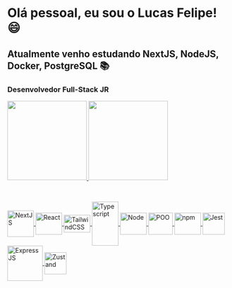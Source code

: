 # Olá pessoal, eu sou o Lucas Felipe! 😄

## Atualmente venho estudando NextJS, NodeJS, Docker, PostgreSQL 📚
### Desenvolvedor Full-Stack JR


<div>
<a href="https://github.com/lucasfelipedonascimento" />
  <img height="180em" src="https://github-readme-stats.vercel.app/api?username=lucasfelipedonascimento&show_icons=dark&theme=merko&include_all_commits=true&count_private=true"/>
  <img height="180em" src="https://github-readme-stats.vercel.app/api/top-langs/?username=lucasfelipedonascimento&layout=compact&langs_count=7&theme=merko"/>
</div>

##

<div style="display: inline_block"><br>
  <img align="center" alt="NextJS" height="60" width="60" src="https://img.icons8.com/fluent-systems-filled/512/FFFFFF/nextjs.png" />
  <img align="center" alt="React" height="50" width="60" src="https://cdn.jsdelivr.net/gh/devicons/devicon/icons/react/react-original-wordmark.svg" />
  <img align="center" alt="TailwindCSS" height="40" width="60" src="https://upload.wikimedia.org/wikipedia/commons/thumb/d/d5/Tailwind_CSS_Logo.svg/2560px-Tailwind_CSS_Logo.svg.png" />
  <img align="center" alt="Typescript" height="100" width="60" src="https://www.svgrepo.com/show/374144/typescript.svg" />
  <img align="center" alt="Node" height="50" width="60" src="https://cdn.jsdelivr.net/gh/devicons/devicon/icons/nodejs/nodejs-original.svg" />
  <img align="center" alt="POO" height="50" width="55" src="https://phoenixnap.com/glossary/wp-content/uploads/2022/12/object-oriented-programming-explained.jpg" />
  <img align="center" alt="npm" height="50" width="60" src="https://cdn.jsdelivr.net/gh/devicons/devicon/icons/npm/npm-original-wordmark.svg" />
  <img align="center" alt="Jest" height="50" width="50" src="https://encrypted-tbn0.gstatic.com/images?q=tbn:ANd9GcSEZWil3CMPi_oxEgTaf16tBnG9ZobYXWk06w&s" />
  <img align="center" alt="ExpressJS" height="80" width="80" src="https://cdn.prod.website-files.com/609bc2fa29b6d5b7f44a2785/647743f51bc76753239a8bc6_expressjs-logo.webp" />
  <img align="center" alt="Zustand" height="50" width="50" src="https://encrypted-tbn0.gstatic.com/images?q=tbn:ANd9GcRpHj4UwTW4ANSlNjzQOiiOqfDa6kal9RpF0A&s" />
</div>
